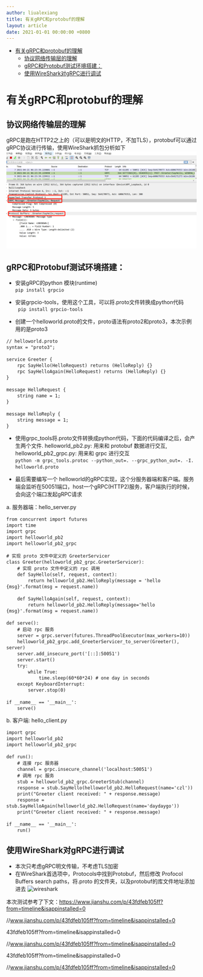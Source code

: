 ```yaml
---
author: liualexiang
title: 有关gRPC和protobuf的理解
layout: article
date: 2021-01-01 00:00:00 +0800
---
```





- [有关gRPC和protobuf的理解](#有关grpc和protobuf的理解)
  - [协议网络传输层的理解](#协议网络传输层的理解)
  - [gRPC和Protobuf测试环境搭建：](#grpc和protobuf测试环境搭建)
  - [使用WireShark对gRPC进行调试](#使用wireshark对grpc进行调试)
# 有关gRPC和protobuf的理解

## 协议网络传输层的理解
gRPC是跑在HTTP2之上的（可以是明文的HTTP，不加TLS），protobuf可以通过gRPC协议进行传输，使用WireShark抓包分析如下
![demo](./img/protobuf_grpc_wireshark.png)

## gRPC和Protobuf测试环境搭建：

* 安装gRPC的python 模块(runtime)  
``` pip install grpcio ``` 

* 安装grpcio-tools，使用这个工具，可以将.proto文件转换成python代码  
``` pip install grpcio-tools```  

* 创建一个helloworld.proto的文件，proto语法有proto2和proto3，本次示例用的是proto3  

```
// helloworld.proto
syntax = "proto3";

service Greeter {
    rpc SayHello(HelloRequest) returns (HelloReply) {}
    rpc SayHelloAgain(HelloRequest) returns (HelloReply) {}
}

message HelloRequest {
    string name = 1;
}

message HelloReply {
    string message = 1;
}
```

* 使用grpc_tools将.proto文件转换成python代码，下面的代码编译之后，会产生两个文件.  helloworld_pb2.py: 用来和 protobuf 数据进行交互, helloworld_pb2_grpc.py: 用来和 grpc 进行交互  
``` python -m grpc_tools.protoc --python_out=. --grpc_python_out=. -I. helloworld.proto ```

* 最后需要编写一个 helloworld的gRPC实现，这个分服务器端和客户端。服务端会监听在50051端口，host一个gRPC(HTTP2)服务，客户端执行的时候，会向这个端口发起gRPC请求   
  
a. 服务器端：hello_server.py  

``` 
from concurrent import futures
import time
import grpc
import helloworld_pb2
import helloworld_pb2_grpc

# 实现 proto 文件中定义的 GreeterServicer
class Greeter(helloworld_pb2_grpc.GreeterServicer):
    # 实现 proto 文件中定义的 rpc 调用
    def SayHello(self, request, context):
        return helloworld_pb2.HelloReply(message = 'hello {msg}'.format(msg = request.name))

    def SayHelloAgain(self, request, context):
        return helloworld_pb2.HelloReply(message='hello {msg}'.format(msg = request.name))

def serve():
    # 启动 rpc 服务
    server = grpc.server(futures.ThreadPoolExecutor(max_workers=10))
    helloworld_pb2_grpc.add_GreeterServicer_to_server(Greeter(), server)
    server.add_insecure_port('[::]:50051')
    server.start()
    try:
        while True:
            time.sleep(60*60*24) # one day in seconds
    except KeyboardInterrupt:
        server.stop(0)

if __name__ == '__main__':
    serve()
```

b.	客户端: hello_client.py  

```
import grpc
import helloworld_pb2
import helloworld_pb2_grpc

def run():
    # 连接 rpc 服务器
    channel = grpc.insecure_channel('localhost:50051')
    # 调用 rpc 服务
    stub = helloworld_pb2_grpc.GreeterStub(channel)
    response = stub.SayHello(helloworld_pb2.HelloRequest(name='czl'))
    print("Greeter client received: " + response.message)
    response = stub.SayHelloAgain(helloworld_pb2.HelloRequest(name='daydaygo'))
    print("Greeter client received: " + response.message)

if __name__ == '__main__':
    run()
```

## 使用WireShark对gRPC进行调试

* 本次只考虑gRPC明文传输，不考虑TLS加密
* 在WireShark首选项中，Protocols中找到Protobuf，然后修改 Profocol Buffers search paths，将.proto 的文件夹，以及protobuf的库文件地址添加进去
![wireshark](./img/protobuf_wireshark.png)

本次测试参考了下文：https://www.jianshu.com/p/43fdfeb105ff?from=timeline&isappinstalled=0

//www.jianshu.com/p/43fdfeb105ff?from=timeline&isappinstalled=0

43fdfeb105ff?from=timeline&isappinstalled=0

//www.jianshu.com/p/43fdfeb105ff?from=timeline&isappinstalled=0


43fdfeb105ff?from=timeline&isappinstalled=0

//www.jianshu.com/p/43fdfeb105ff?from=timeline&isappinstalled=0

